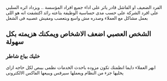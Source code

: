 الفرد الضعيف او الفاشل قادر ياثر على اداء جميع افراد المؤسسة .. ويزداد اثره السلبي على افرد الشركة على حسب مدى حساسية الوظيفة بتاعته 
رائد اكتشفت انه هو اللى بعمل مشاكل مع العملاء وصدره مش واسع وبتعصب ومفيش عصبيه فى الشغل 

## الشخص العصبي اضعف الاشخاص ويمكنك هزيمته بكل سهولة 

### خليك بياع شاطر 
ابهر العملاء 
دايما انظمتك تكون مزوده باحدث الخدمات 
نظمى بيبص لكل حاجه ازاى يخليها جزء من النظام ويعملها سيرفس ويبيعها 
الفاكس الالكترونى 

